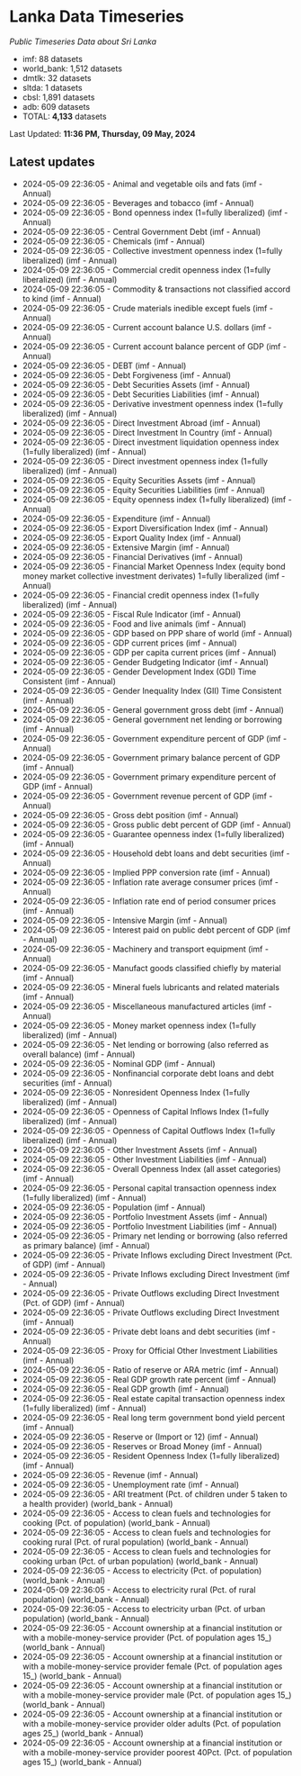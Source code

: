 # Lanka Data Timeseries
*Public Timeseries Data about Sri Lanka*

* imf: 88 datasets
* world_bank: 1,512 datasets
* dmtlk: 32 datasets
* sltda: 1 datasets
* cbsl: 1,891 datasets
* adb: 609 datasets
* TOTAL: **4,133** datasets

Last Updated: **11:36 PM, Thursday, 09 May, 2024**

## Latest updates

* 2024-05-09 22:36:05 - Animal and vegetable oils and fats (imf - Annual)
* 2024-05-09 22:36:05 - Beverages and tobacco (imf - Annual)
* 2024-05-09 22:36:05 - Bond openness index (1=fully liberalized) (imf - Annual)
* 2024-05-09 22:36:05 - Central Government Debt (imf - Annual)
* 2024-05-09 22:36:05 - Chemicals (imf - Annual)
* 2024-05-09 22:36:05 - Collective investment openness index (1=fully liberalized) (imf - Annual)
* 2024-05-09 22:36:05 - Commercial credit openness index (1=fully liberalized) (imf - Annual)
* 2024-05-09 22:36:05 - Commodity & transactions not classified accord to kind (imf - Annual)
* 2024-05-09 22:36:05 - Crude materials inedible except fuels (imf - Annual)
* 2024-05-09 22:36:05 - Current account balance U.S. dollars (imf - Annual)
* 2024-05-09 22:36:05 - Current account balance percent of GDP (imf - Annual)
* 2024-05-09 22:36:05 - DEBT (imf - Annual)
* 2024-05-09 22:36:05 - Debt Forgiveness (imf - Annual)
* 2024-05-09 22:36:05 - Debt Securities Assets (imf - Annual)
* 2024-05-09 22:36:05 - Debt Securities Liabilities (imf - Annual)
* 2024-05-09 22:36:05 - Derivative investment openness index (1=fully liberalized) (imf - Annual)
* 2024-05-09 22:36:05 - Direct Investment Abroad (imf - Annual)
* 2024-05-09 22:36:05 - Direct Investment In Country (imf - Annual)
* 2024-05-09 22:36:05 - Direct investment liquidation openness index (1=fully liberalized) (imf - Annual)
* 2024-05-09 22:36:05 - Direct investment openness index (1=fully liberalized) (imf - Annual)
* 2024-05-09 22:36:05 - Equity Securities Assets (imf - Annual)
* 2024-05-09 22:36:05 - Equity Securities Liabilities (imf - Annual)
* 2024-05-09 22:36:05 - Equity openness index (1=fully liberalized) (imf - Annual)
* 2024-05-09 22:36:05 - Expenditure (imf - Annual)
* 2024-05-09 22:36:05 - Export Diversification Index (imf - Annual)
* 2024-05-09 22:36:05 - Export Quality Index (imf - Annual)
* 2024-05-09 22:36:05 - Extensive Margin (imf - Annual)
* 2024-05-09 22:36:05 - Financial Derivatives (imf - Annual)
* 2024-05-09 22:36:05 - Financial Market Openness Index (equity bond money market collective investment derivates) 1=fully liberalized (imf - Annual)
* 2024-05-09 22:36:05 - Financial credit openness index (1=fully liberalized) (imf - Annual)
* 2024-05-09 22:36:05 - Fiscal Rule Indicator (imf - Annual)
* 2024-05-09 22:36:05 - Food and live animals (imf - Annual)
* 2024-05-09 22:36:05 - GDP based on PPP share of world (imf - Annual)
* 2024-05-09 22:36:05 - GDP current prices (imf - Annual)
* 2024-05-09 22:36:05 - GDP per capita current prices (imf - Annual)
* 2024-05-09 22:36:05 - Gender Budgeting Indicator (imf - Annual)
* 2024-05-09 22:36:05 - Gender Development Index (GDI) Time Consistent (imf - Annual)
* 2024-05-09 22:36:05 - Gender Inequality Index (GII) Time Consistent (imf - Annual)
* 2024-05-09 22:36:05 - General government gross debt (imf - Annual)
* 2024-05-09 22:36:05 - General government net lending or borrowing (imf - Annual)
* 2024-05-09 22:36:05 - Government expenditure percent of GDP (imf - Annual)
* 2024-05-09 22:36:05 - Government primary balance percent of GDP (imf - Annual)
* 2024-05-09 22:36:05 - Government primary expenditure percent of GDP (imf - Annual)
* 2024-05-09 22:36:05 - Government revenue percent of GDP (imf - Annual)
* 2024-05-09 22:36:05 - Gross debt position (imf - Annual)
* 2024-05-09 22:36:05 - Gross public debt percent of GDP (imf - Annual)
* 2024-05-09 22:36:05 - Guarantee openness index (1=fully liberalized) (imf - Annual)
* 2024-05-09 22:36:05 - Household debt loans and debt securities (imf - Annual)
* 2024-05-09 22:36:05 - Implied PPP conversion rate (imf - Annual)
* 2024-05-09 22:36:05 - Inflation rate average consumer prices (imf - Annual)
* 2024-05-09 22:36:05 - Inflation rate end of period consumer prices (imf - Annual)
* 2024-05-09 22:36:05 - Intensive Margin (imf - Annual)
* 2024-05-09 22:36:05 - Interest paid on public debt percent of GDP (imf - Annual)
* 2024-05-09 22:36:05 - Machinery and transport equipment (imf - Annual)
* 2024-05-09 22:36:05 - Manufact goods classified chiefly by material (imf - Annual)
* 2024-05-09 22:36:05 - Mineral fuels lubricants and related materials (imf - Annual)
* 2024-05-09 22:36:05 - Miscellaneous manufactured articles (imf - Annual)
* 2024-05-09 22:36:05 - Money market openness index (1=fully liberalized) (imf - Annual)
* 2024-05-09 22:36:05 - Net lending or borrowing (also referred as overall balance) (imf - Annual)
* 2024-05-09 22:36:05 - Nominal GDP (imf - Annual)
* 2024-05-09 22:36:05 - Nonfinancial corporate debt loans and debt securities (imf - Annual)
* 2024-05-09 22:36:05 - Nonresident Openness Index (1=fully liberalized) (imf - Annual)
* 2024-05-09 22:36:05 - Openness of Capital Inflows Index (1=fully liberalized) (imf - Annual)
* 2024-05-09 22:36:05 - Openness of Capital Outflows Index (1=fully liberalized) (imf - Annual)
* 2024-05-09 22:36:05 - Other Investment Assets (imf - Annual)
* 2024-05-09 22:36:05 - Other Investment Liabilities (imf - Annual)
* 2024-05-09 22:36:05 - Overall Openness Index (all asset categories) (imf - Annual)
* 2024-05-09 22:36:05 - Personal capital transaction openness index (1=fully liberalized) (imf - Annual)
* 2024-05-09 22:36:05 - Population (imf - Annual)
* 2024-05-09 22:36:05 - Portfolio Investment Assets (imf - Annual)
* 2024-05-09 22:36:05 - Portfolio Investment Liabilities (imf - Annual)
* 2024-05-09 22:36:05 - Primary net lending or borrowing (also referred as primary balance) (imf - Annual)
* 2024-05-09 22:36:05 - Private Inflows excluding Direct Investment (Pct. of GDP) (imf - Annual)
* 2024-05-09 22:36:05 - Private Inflows excluding Direct Investment (imf - Annual)
* 2024-05-09 22:36:05 - Private Outflows excluding Direct Investment (Pct. of GDP) (imf - Annual)
* 2024-05-09 22:36:05 - Private Outflows excluding Direct Investment (imf - Annual)
* 2024-05-09 22:36:05 - Private debt loans and debt securities (imf - Annual)
* 2024-05-09 22:36:05 - Proxy for Official Other Investment Liabilities (imf - Annual)
* 2024-05-09 22:36:05 - Ratio of reserve or ARA metric (imf - Annual)
* 2024-05-09 22:36:05 - Real GDP growth rate percent (imf - Annual)
* 2024-05-09 22:36:05 - Real GDP growth (imf - Annual)
* 2024-05-09 22:36:05 - Real estate capital transaction openness index (1=fully liberalized) (imf - Annual)
* 2024-05-09 22:36:05 - Real long term government bond yield percent (imf - Annual)
* 2024-05-09 22:36:05 - Reserve or (Import or 12) (imf - Annual)
* 2024-05-09 22:36:05 - Reserves or Broad Money (imf - Annual)
* 2024-05-09 22:36:05 - Resident Openness Index (1=fully liberalized) (imf - Annual)
* 2024-05-09 22:36:05 - Revenue (imf - Annual)
* 2024-05-09 22:36:05 - Unemployment rate (imf - Annual)
* 2024-05-09 22:36:05 - ARI treatment (Pct. of children under 5 taken to a health provider) (world_bank - Annual)
* 2024-05-09 22:36:05 - Access to clean fuels and technologies for cooking (Pct. of population) (world_bank - Annual)
* 2024-05-09 22:36:05 - Access to clean fuels and technologies for cooking rural (Pct. of rural population) (world_bank - Annual)
* 2024-05-09 22:36:05 - Access to clean fuels and technologies for cooking urban (Pct. of urban population) (world_bank - Annual)
* 2024-05-09 22:36:05 - Access to electricity (Pct. of population) (world_bank - Annual)
* 2024-05-09 22:36:05 - Access to electricity rural (Pct. of rural population) (world_bank - Annual)
* 2024-05-09 22:36:05 - Access to electricity urban (Pct. of urban population) (world_bank - Annual)
* 2024-05-09 22:36:05 - Account ownership at a financial institution or with a mobile-money-service provider (Pct. of population ages 15_) (world_bank - Annual)
* 2024-05-09 22:36:05 - Account ownership at a financial institution or with a mobile-money-service provider female (Pct. of population ages 15_) (world_bank - Annual)
* 2024-05-09 22:36:05 - Account ownership at a financial institution or with a mobile-money-service provider male (Pct. of population ages 15_) (world_bank - Annual)
* 2024-05-09 22:36:05 - Account ownership at a financial institution or with a mobile-money-service provider older adults (Pct. of population ages 25_) (world_bank - Annual)
* 2024-05-09 22:36:05 - Account ownership at a financial institution or with a mobile-money-service provider poorest 40Pct. (Pct. of population ages 15_) (world_bank - Annual)